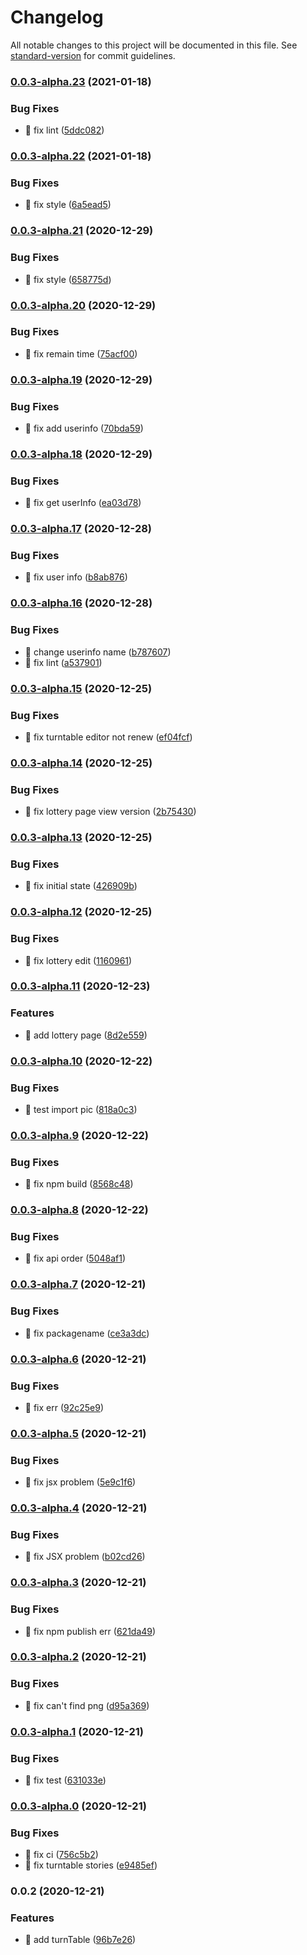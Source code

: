 # Changelog

All notable changes to this project will be documented in this file. See [standard-version](https://github.com/conventional-changelog/standard-version) for commit guidelines.

### [0.0.3-alpha.23](https://github.com/icey0126/epub-app-lib/compare/v0.0.3-alpha.22...v0.0.3-alpha.23) (2021-01-18)

### Bug Fixes

- 🐛 fix lint ([5ddc082](https://github.com/icey0126/epub-app-lib/commit/5ddc082aacd5d59b75bed86422f99f6444e05ca7))

### [0.0.3-alpha.22](https://github.com/icey0126/epub-app-lib/compare/v0.0.3-alpha.21...v0.0.3-alpha.22) (2021-01-18)

### Bug Fixes

- 🐛 fix style ([6a5ead5](https://github.com/icey0126/epub-app-lib/commit/6a5ead5deb54fb853710e0fca10169909976ea4a))

### [0.0.3-alpha.21](https://github.com/icey0126/epub-app-lib/compare/v0.0.3-alpha.20...v0.0.3-alpha.21) (2020-12-29)

### Bug Fixes

- 🐛 fix style ([658775d](https://github.com/icey0126/epub-app-lib/commit/658775dff67aa930e792c109994f2758bbf8bd28))

### [0.0.3-alpha.20](https://github.com/icey0126/epub-app-lib/compare/v0.0.3-alpha.19...v0.0.3-alpha.20) (2020-12-29)

### Bug Fixes

- 🐛 fix remain time ([75acf00](https://github.com/icey0126/epub-app-lib/commit/75acf00c10033e5c4c8e62cdbefb4bfc6fa2aebd))

### [0.0.3-alpha.19](https://github.com/icey0126/epub-app-lib/compare/v0.0.3-alpha.18...v0.0.3-alpha.19) (2020-12-29)

### Bug Fixes

- 🐛 fix add userinfo ([70bda59](https://github.com/icey0126/epub-app-lib/commit/70bda5915a46e9a95e31e89b92eb2a157f65140c))

### [0.0.3-alpha.18](https://github.com/icey0126/epub-app-lib/compare/v0.0.3-alpha.17...v0.0.3-alpha.18) (2020-12-29)

### Bug Fixes

- 🐛 fix get userInfo ([ea03d78](https://github.com/icey0126/epub-app-lib/commit/ea03d78b3efeea77b53e7826749d4c56e4e4058e))

### [0.0.3-alpha.17](https://github.com/icey0126/epub-app-lib/compare/v0.0.3-alpha.16...v0.0.3-alpha.17) (2020-12-28)

### Bug Fixes

- 🐛 fix user info ([b8ab876](https://github.com/icey0126/epub-app-lib/commit/b8ab876cbdaa150771045a1c81c3289173fe3388))

### [0.0.3-alpha.16](https://github.com/icey0126/epub-app-lib/compare/v0.0.3-alpha.15...v0.0.3-alpha.16) (2020-12-28)

### Bug Fixes

- 🐛 change userinfo name ([b787607](https://github.com/icey0126/epub-app-lib/commit/b7876078c7380747d2e89175da96e29746af5f35))
- 🐛 fix lint ([a537901](https://github.com/icey0126/epub-app-lib/commit/a5379013b9e02ffa1586b45a43a3fc1050f3c8a5))

### [0.0.3-alpha.15](https://github.com/icey0126/epub-app-lib/compare/v0.0.3-alpha.14...v0.0.3-alpha.15) (2020-12-25)

### Bug Fixes

- 🐛 fix turntable editor not renew ([ef04fcf](https://github.com/icey0126/epub-app-lib/commit/ef04fcfdc1f3de61545c935d35f8a16d0c68dba6))

### [0.0.3-alpha.14](https://github.com/icey0126/epub-app-lib/compare/v0.0.3-alpha.13...v0.0.3-alpha.14) (2020-12-25)

### Bug Fixes

- 🐛 fix lottery page view version ([2b75430](https://github.com/icey0126/epub-app-lib/commit/2b754305caf94f31aaadde5f428ed2ff1e99e4c8))

### [0.0.3-alpha.13](https://github.com/icey0126/epub-app-lib/compare/v0.0.3-alpha.12...v0.0.3-alpha.13) (2020-12-25)

### Bug Fixes

- 🐛 fix initial state ([426909b](https://github.com/icey0126/epub-app-lib/commit/426909b3e5f602eb40f338702975a2c1ed7a7d69))

### [0.0.3-alpha.12](https://github.com/icey0126/epub-app-lib/compare/v0.0.3-alpha.11...v0.0.3-alpha.12) (2020-12-25)

### Bug Fixes

- 🐛 fix lottery edit ([1160961](https://github.com/icey0126/epub-app-lib/commit/116096160c6a65c9b0beeb3a3e717b464fe41c10))

### [0.0.3-alpha.11](https://github.com/icey0126/epub-app-lib/compare/v0.0.3-alpha.10...v0.0.3-alpha.11) (2020-12-23)

### Features

- 🎸 add lottery page ([8d2e559](https://github.com/icey0126/epub-app-lib/commit/8d2e55978eca167bf2ffe061cc93bccf0d06a804))

### [0.0.3-alpha.10](https://github.com/icey0126/epub-app-lib/compare/v0.0.3-alpha.9...v0.0.3-alpha.10) (2020-12-22)

### Bug Fixes

- 🐛 test import pic ([818a0c3](https://github.com/icey0126/epub-app-lib/commit/818a0c3fd375732a04a4de53fa09ea1784f7e2f1))

### [0.0.3-alpha.9](https://github.com/icey0126/epub-app-lib/compare/v0.0.3-alpha.8...v0.0.3-alpha.9) (2020-12-22)

### Bug Fixes

- 🐛 fix npm build ([8568c48](https://github.com/icey0126/epub-app-lib/commit/8568c48113515667c71802b51469b4c8d7696ac1))

### [0.0.3-alpha.8](https://github.com/icey0126/epub-app-lib/compare/v0.0.3-alpha.7...v0.0.3-alpha.8) (2020-12-22)

### Bug Fixes

- 🐛 fix api order ([5048af1](https://github.com/icey0126/epub-app-lib/commit/5048af1d895c9adeda78b3b1354d7991a8d1ec27))

### [0.0.3-alpha.7](https://github.com/icey0126/epub-app-lib/compare/v0.0.3-alpha.6...v0.0.3-alpha.7) (2020-12-21)

### Bug Fixes

- 🐛 fix packagename ([ce3a3dc](https://github.com/icey0126/epub-app-lib/commit/ce3a3dcf7640a171ad839aebaf7f84421acf8299))

### [0.0.3-alpha.6](https://github.com/icey0126/epub-app-lib/compare/v0.0.3-alpha.5...v0.0.3-alpha.6) (2020-12-21)

### Bug Fixes

- 🐛 fix err ([92c25e9](https://github.com/icey0126/epub-app-lib/commit/92c25e925e385232df2c0f1a152a2952ca89d379))

### [0.0.3-alpha.5](https://github.com/icey0126/epub-app-lib/compare/v0.0.3-alpha.4...v0.0.3-alpha.5) (2020-12-21)

### Bug Fixes

- 🐛 fix jsx problem ([5e9c1f6](https://github.com/icey0126/epub-app-lib/commit/5e9c1f61b002323c580ba4b9209eeb466bf7631f))

### [0.0.3-alpha.4](https://github.com/icey0126/epub-app-lib/compare/v0.0.3-alpha.3...v0.0.3-alpha.4) (2020-12-21)

### Bug Fixes

- 🐛 fix JSX problem ([b02cd26](https://github.com/icey0126/epub-app-lib/commit/b02cd263fcc0dc3e531123632b930b35585cdbbb))

### [0.0.3-alpha.3](https://github.com/icey0126/epub-app-lib/compare/v0.0.3-alpha.2...v0.0.3-alpha.3) (2020-12-21)

### Bug Fixes

- 🐛 fix npm publish err ([621da49](https://github.com/icey0126/epub-app-lib/commit/621da49de34420ad9cf81a6a0ebf6bc8b7d9264d))

### [0.0.3-alpha.2](https://github.com/icey0126/epub-app-lib/compare/v0.0.3-alpha.1...v0.0.3-alpha.2) (2020-12-21)

### Bug Fixes

- 🐛 fix can't find png ([d95a369](https://github.com/icey0126/epub-app-lib/commit/d95a369d34c8b7b93330fff264d841ec108b14bc))

### [0.0.3-alpha.1](https://github.com/icey0126/epub-app-lib/compare/v0.0.3-alpha.0...v0.0.3-alpha.1) (2020-12-21)

### Bug Fixes

- 🐛 fix test ([631033e](https://github.com/icey0126/epub-app-lib/commit/631033ec26366d3c36e0ad9c529708070e860d0c))

### [0.0.3-alpha.0](https://github.com/icey0126/epub-app-lib/compare/v0.0.2...v0.0.3-alpha.0) (2020-12-21)

### Bug Fixes

- 🐛 fix ci ([756c5b2](https://github.com/icey0126/epub-app-lib/commit/756c5b2624269fba1e8b931da34ec25928f6f5d9))
- 🐛 fix turntable stories ([e9485ef](https://github.com/icey0126/epub-app-lib/commit/e9485ef72286bff726f5a361d7f9bb0a47fab501))

### 0.0.2 (2020-12-21)

### Features

- 🎸 add turnTable ([96b7e26](https://github.com/icey0126/epub-app-lib/commit/96b7e26689e7d0097ad1828e38bd1b6f1757a41b))
